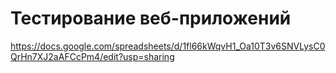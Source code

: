 # Тестирование веб-приложений

https://docs.google.com/spreadsheets/d/1fl66kWqvH1_Oa10T3v6SNVLysC0QrHn7XJ2aAFCcPm4/edit?usp=sharing
